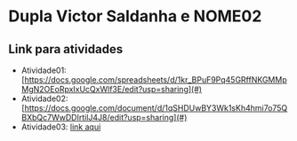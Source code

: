 # Dupla Victor Saldanha e NOME02

## Link para atividades

- Atividade01: [https://docs.google.com/spreadsheets/d/1kr_BPuF9Pq45GRffNKGMMpMgN2OEoRpxIxUcQxWlf3E/edit?usp=sharing](#)
- Atividade02: [https://docs.google.com/document/d/1qSHDUwBY3Wk1sKh4hmi7o75QBXbQc7WwDDIrtilJ4J8/edit?usp=sharing](#)
- Atividade03: [link aqui](#)
